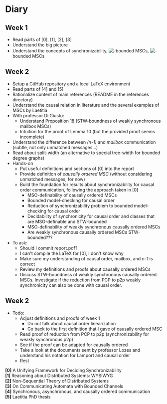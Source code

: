 # Diary

## Week 1
- Read parts of [0], [1], [2], [3]
- Understand the big picture
- Understand the concepts of synchronizability, <!-- $\exists k$ --> <img style="transform: translateY(0.1em); background: white;" src="https://render.githubusercontent.com/render/math?math=%5Cexists%20k">-bounded MSCs, <!-- $\forall k$ --> <img style="transform: translateY(0.1em); background: white;" src="https://render.githubusercontent.com/render/math?math=%5Cforall%20k">-bounded MSCs

## Week 2
- Setup a GitHub repository and a local LaTeX environment
- Read parts of [4] and [5]
- Rationalize content of main references (README in the references directory)
- Understand the causal relation in literature and the several examples of MSCs by Laetitia
- With professor Di Giusto:
  - Understand Proposition 18 (STW-boundness of weakly synchronous mailbox MSCs)
  - Intuition for the proof of Lemma 10 (but the provided proof seems incomplete)
- Understand the difference between *(n-1)* and *mailbox* communication (subtle, not only unmatched messages...)
- Read about split-width (an alternative to special tree-width for bounded degree graphs)
- Hands-on
  - Put useful definitions and sections of [0] into the report
  - Provide definition of *causally ordered MSC* (without considering unmatched messages, for now)
  - Build the foundation for results about synchronizability for causal order communication, following the approach taken in [0]
    - MSO-definability of causally ordered MSCs
    - Bounded model-checking for causal order
    - Reduction of synchronizability problem to bounded model-checking for causal order
    - Decidability of synchronicity for causal order and classes that are MSO-definable and STW-bounded
    - MSO-definability of weakly synchronous causally ordered MSCs
    - Are weakly synchronous causally ordered MSCs STW-bounded???
- To ask:
  - Should I commit report.pdf?
  - I can't compile the LaTeX for [0], I don't know why
  - Make sure my understanding of causal order, mailbox, and *n-1* is correct
  - Review my definitions and proofs about causally ordered MSCs
  - Discuss STW-boundness of weakly synchronous causally ordered MSCs. Investigate if the reduction from PCP to p2p weakly synchronicity can also be done with causal order.

## Week 2
- Todo:
  - Adjust definitions and proofs of week 1
    - Do not talk about causal order linearization
    - Go back to the first definition that I gave of causally ordered MSC
  - Read proof of reduction from PCP to p2p (synchronizability for weakly synchronous p2p)
  - See if the proof can be adapted for causally ordered
  - Take a look at the documents sent by professor Lozes and understand his notation for Lamport and causal order
  - Rest

**[0]** A Unifying Framework for Deciding Synchronizability\
**[1]** Reasoning about Distributed Systems: WYSIWYG\
**[2]** Non-Sequential Theory of Distributed Systems\
**[3]** On Communicating Automata with Bounded Channels\
**[4]** Synchronous, asynchronous, and causally ordered communication\
**[5]** Laetitia PhD thesis
